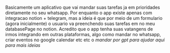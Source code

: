 Basicamente um aplicativo que vai mandar suas tarefas ja em prioridades diretamente no seu whatsapp. Por enquanto o app existe apenas com integracao notion + telegram, mas a ideia é que por meio de um formulario (agora inicialmente) o usuario va preenchendo suas tarefas em no meu databasePage no notion.
Acredito que o app tenha suas vatangens de irmos integrando em outras plataformas, algo como mandar no whatsapp, criar eventos no google calendar etc etc o *mandar por gpt  para ajudar aqui para mais ideias* 
